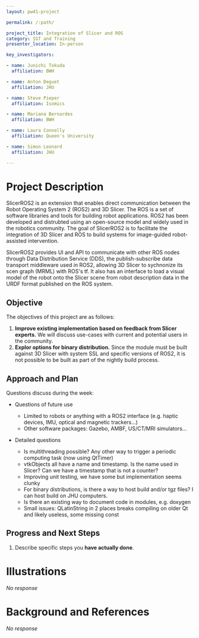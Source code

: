 ```yaml
---
layout: pw41-project

permalink: /:path/

project_title: Integration of Slicer and ROS
category: IGT and Training
presenter_location: In-person

key_investigators:

- name: Junichi Tokuda
  affiliation: BWH

- name: Anton Deguet
  affiliation: JHU

- name: Steve Pieper
  affiliation: Isomics

- name: Mariana Bernardes
  affiliation: BWH

- name: Laura Connolly
  affiliation: Queen's University

- name: Simon Leonard
  affiliation: JHU

---
```


# Project Description

SlicerROS2 is an extension that enables direct communication between the Robot Operating System 2 (ROS2) and 3D Slicer. The ROS is a set of software libraries and tools for building robot applications. ROS2 has been developed and distrubted using an open-source model and widely used in the robotics community. The goal of SlicerROS2 is to facilitate the integration of 3D Slicer and ROS to build systems for image-guided robot-assisted intervention. 

SlicerROS2 provides UI and API to communicate with other ROS nodes through Data Distribution Service (DDS), the publish-subscribe data transport middleware used in ROS2, allowing 3D Slicer to sychnonize its scen graph (MRML) with ROS's tf. It also has an interface to load a visual model of the robot onto the Slicer scene from robot description data in the URDF format published on the ROS system. 

## Objective

The objectives of this project are as follows:
1. **Improve existing implementation based on feedback from Slicer experts.** We will discuss use-cases with current and potential users in the community.
2. **Explor options for binary distribution.** Since the module must be built against 3D Slicer with system SSL and specific versions of ROS2, it is not possible to be built as part of the nightly build process.


## Approach and Plan

Questions discuss during the week:
- Questions of future use
  - Limited to robots or anything with a ROS2 interface (e.g. haptic devices, IMU, optical and magnetic trackers…)
  - Other software packages: Gazebo, AMBF, US/CT/MRI simulators…

- Detailed questions
  - Is multithreading possible?  Any other way to trigger a periodic computing task (now using QtTimer)
  - vtkObjects all have a name and timestamp.  Is the name used in Slicer?  Can we have a timestamp that is not a counter?
  - Improving unit testing, we have some but implementation seems clunky
  - For binary distributions, is there a way to host build and/or tgz files?  I can host build on JHU computers.
  - Is there an existing way to document code in modules, e.g. doxygen
  - Small issues: QLatinString in 2 places breaks compiling on older Qt and likely useless, some missing const


## Progress and Next Steps

<!-- Update this section as you make progress, describing of what you have ACTUALLY DONE.
     If there are specific steps that you could not complete then you can describe them here, too. -->


1. Describe specific steps you **have actually done**.




# Illustrations

<!-- Add pictures and links to videos that demonstrate what has been accomplished. -->


_No response_



# Background and References

<!-- If you developed any software, include link to the source code repository.
     If possible, also add links to sample data, and to any relevant publications. -->


_No response_

